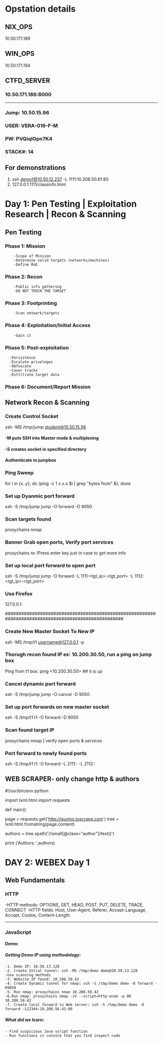 # Opstation details
  ## NIX_OPS
  10.50.171.189
  
  ## WIN_OPS
  10.50.171.194

  ## CTFD_SERVER
  ### 10.50.171.186:8000
  ---------------------------------
  ### Jump: 10.50.15.96
  ### USER: VERA-016-F-M
  ### PW: PVQiqIOpn7K4
  ### STACK#: 14

  ## For demonstrations
  1. ssh demo1@10.50.12.237 -L 1111:10.208.50.61:80 
  2. 127.0.0.1:1111/classinfo.html













  
# Day 1: Pen Testing | Exploitation Research | Recon & Scanning

## Pen Testing
  ### Phase 1: Mission
        -Scope of Mission
        -Determine valid targets (networks/machines)
        -Define RoE
  ### Phase 2: Recon
        -Public info gathering
        -DO NOT TOUCH THE TARGET
  ### Phase 3: Footprinting
        -Scan network/targets
  ### Phase 4: Exploitation/Initial Access
        -Gain it
  ### Phase 5: Post-exploitation
      -Persistence
      -Escalate priveleges
      -Obfuscate
      -Cover tracks
      -Exfiltrate target data
  ### Phase 6: Document/Report Mission

  

  ## Network Recon & Scanning
  
  ### Create Control Socket
  ssh -MS /tmp/jump student@10.50.15.96
   #### -M puts SSH into Master mode & multiplexing
   
   #### -S creates socket in specified directory
   #### Authenticate to jumpbox

  ### Ping Sweep 
  for i in {x..y}; do (ping -c 1 x.x.x.$i | grep "bytes from" &); done


  ### Set up Dyanmic port forward
  ssh -S /tmp/jump jump -O forward -D 9050

  ### Scan targets found 
  proxychains nmap <ip>

  ### Banner Grab open ports, Verify port services
  proxychains nc <ip> <port>
  !Press enter key just in case to get more info

  ### Set up local port forward to open port
  ssh -S /tmp/jump jump -O forward -L 1111:<tgt_ip>:<tgt_port> -L 1112:<tgt_ip>:<tgt_port>

  ### Use Firefox
  127.0.0.1:<localportforward>

#################################################################################################### 

  ### Create New Master Socket To New IP
  ssh -MS /tmp/t1 username@127.0.0.1 -p <localportyousetup>

  ### Thorugh recon found IP ex: 10.200.30.50, run a ping on jump box
  Ping from t1 box: ping <10.200.30.50> ## it is up

  ### Cancel dynamic port forward
  ssh -S /tmp/jump jump -O cancel -D 9050

  ### Set up port forwards on new master socket
  ssh -S /tmp/t1 t1 -O forward -D 9050

  ### Scan found target IP
  proxychains nmap <target ip> |
  verify open ports & services 

  ### Port forward to newly found ports 
  ssh -S /tmp/t1 t1 -O forward -L 2111:<tgtip>:<tgt port> -L 2112:<tgtip>:<tgtport>



## WEB SCRAPER- only change http & authors
  #!/usr/bin/env python
  

  import lxml.html
  import requests


  def main():


  page = requests.get('http://quotes.toscrape.com')
  tree = lxml.html.fromstring(page.content)


  authors = tree.xpath('//small[@class="author"]/text()')


  print ('Authors: ',authors)































# DAY 2: WEBEX Day 1

## Web Fundamentals

### HTTP 
  -HTTP methods: OPTIONS, GET, HEAD, POST, PUT, DELETE, TRACE, CONNECT
  -HTTP fields: Host, User-Agent, Referer, Accept-Language, Accept, Cookie, Content-Length
  
-----------------------------------
### JavaScript
  #### Demo: 
   ##### Getting Demo IP using methodology:
    -1. Demo IP: 10.50.13.128
    -2. Create Intial tunnel: ssh -MS /tmp/demo demo@10.50.13.128
    -Use scanning methods
    -3. Website IP found: 10.208.50.42
    -4. Create Dynamic tunnel for nmap: ssh -S /tmp/demo demo -O forward -D9050
    -5. Run nmap: proxychains nmao 10.208.50.42
    -6.Run nmap: proxychains nmap -sV --script=http-enum -p 80 10.208.50.42
    -7. Create local forward to Web server: ssh -S /tmp/demo demo -O forward -L12344:10.208.50.42:80
  ##### What did we learn:
    - Find suspicious Java script function
    - Run functions in console that you find inspect code
    
 
